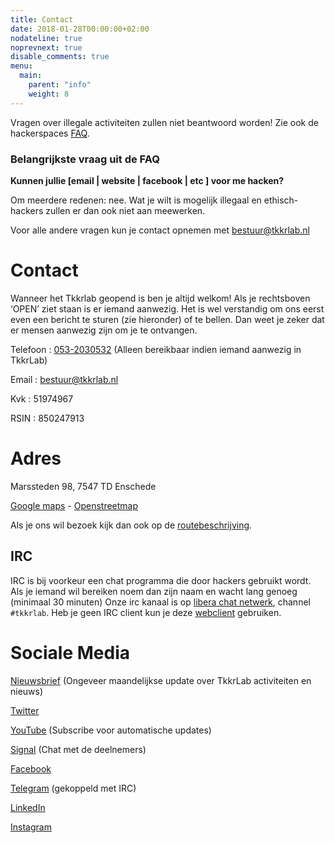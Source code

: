 ```yaml
---
title: Contact
date: 2018-01-28T00:00:00+02:00
nodateline: true
noprevnext: true
disable_comments: true
menu:
  main:
    parent: "info"
    weight: 8
---
```


Vragen over illegale activiteiten zullen niet beantwoord worden! Zie ook de hackerspaces [FAQ](https://hackerspaces.nl/faq/).

### Belangrijkste vraag uit de FAQ

**Kunnen jullie [email | website | facebook | etc ] voor me hacken?**

Om meerdere redenen: nee. Wat je wilt is mogelijk illegaal en ethisch-hackers zullen er dan ook niet aan meewerken.

Voor alle andere vragen kun je contact opnemen met <bestuur@tkkrlab.nl>

# Contact
	
Wanneer het Tkkrlab geopend is ben je altijd welkom! Als je rechtsboven ‘OPEN’ ziet staan is er iemand aanwezig. Het is wel verstandig om ons eerst even een bericht te sturen (zie hieronder) of te bellen. Dan weet je zeker dat er mensen aanwezig zijn om je te ontvangen.
  
Telefoon : [053-2030532](tel:053-2030532) (Alleen bereikbaar indien iemand aanwezig in TkkrLab)

Email : <bestuur@tkkrlab.nl>

Kvk : 51974967

RSIN : 850247913

# Adres
Marssteden 98, 
7547 TD Enschede

[Google maps](https://www.google.com/maps/place/TkkrLab/@52.2162911,6.8203277,19z/data=!4m8!1m2!3m1!2sTkkrLab!3m4!1s0x47b8146d5a073413:0x19afd02a9c840a4!8m2!3d52.216342!4d6.8205508
) -   [Openstreetmap](https://www.openstreetmap.org/search?query=marssteden%2098%2Censchede#map=19/52.21634/6.82055)

Als je ons wil bezoek kijk dan ook op de [routebeschrijving](/routebeschrijving/).

## IRC
IRC is bij voorkeur een chat programma die door hackers gebruikt wordt.
Als je iemand wil bereiken noem dan zijn naam en wacht lang genoeg (minimaal 30 minuten)
Onze irc kanaal is op [libera chat netwerk](irc://irc.libera.chat:6697/tkkrlab), channel ```#tkkrlab```.
Heb je geen IRC client kun je deze [webclient](https://web.libera.chat/?channels=#tkkrlab) gebruiken.

# Sociale Media
[Nieuwsbrief](http://eepurl.com/gLxrLD) (Ongeveer maandelijkse update over TkkrLab activiteiten en nieuws)

[Twitter](https://twitter.com/tkkrlab)

[YouTube](https://youtube.com/tkkrlab/) (Subscribe voor automatische updates)

[Signal](https://signal.group/#CjQKICdkxuH3fu30cXLdgkZxcwgeZ0Qdx8GDsBmF6y8Hr7O_EhDqDIXKqTN9d57vxfOgfRV6) (Chat met de deelnemers)

[Facebook](https://facebook.com/tkkrlab)

[Telegram](https://t.me/joinchat/EHlAHUhm5T-FYewjP0-aOg) (gekoppeld met IRC)

[LinkedIn](https://www.linkedin.com/company/tkkrlab)

[Instagram](https://www.instagram.com/tkkrlab/)
